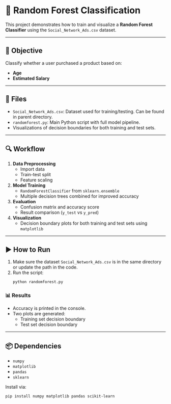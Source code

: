 # 🌲 Random Forest Classification

This project demonstrates how to train and visualize a **Random Forest Classifier** using the `Social_Network_Ads.csv` dataset.

---

## 📌 Objective

Classify whether a user purchased a product based on:
- **Age**
- **Estimated Salary**

---

## 📁 Files

- `Social_Network_Ads.csv`: Dataset used for training/testing. Can be found in parent directory.
- `randomforest.py`: Main Python script with full model pipeline.
- Visualizations of decision boundaries for both training and test sets.

---

## 🔍 Workflow

1. **Data Preprocessing**
    - Import data
    - Train-test split
    - Feature scaling
2. **Model Training**
    - `RandomForestClassifier` from `sklearn.ensemble`
    - Multiple decision trees combined for improved accuracy
3. **Evaluation**
    - Confusion matrix and accuracy score
    - Result comparison (`y_test` vs `y_pred`)
4. **Visualization**
    - Decision boundary plots for both training and test sets using `matplotlib`

---

## ▶️ How to Run

1. Make sure the dataset `Social_Network_Ads.csv` is in the same directory or update the path in the code.
2. Run the script:
    ```bash
    python randomforest.py
    ```

### 📊 Results

- Accuracy is printed in the console.
- Two plots are generated:
    - Training set decision boundary
    - Test set decision boundary

---

## 📦 Dependencies

- `numpy`
- `matplotlib`
- `pandas`
- `sklearn`

Install via:

```bash
pip install numpy matplotlib pandas scikit-learn
```